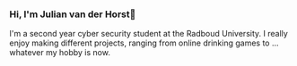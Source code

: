 ### Hi, I'm Julian van der Horst👋
I'm a second year cyber security student at the Radboud University. I really enjoy making different projects, ranging from online drinking games to ... whatever my hobby is now.

<!--
**Gulianrdgd/Gulianrdgd** is a ✨ _special_ ✨ repository because its `README.md` (this file) appears on your GitHub profile.

Here are some ideas to get you started:

- 🔭 I’m currently working on ...
- 🌱 I’m currently learning ...
- 👯 I’m looking to collaborate on ...
- 🤔 I’m looking for help with ...
- 💬 Ask me about ...
- 📫 How to reach me: ...
- 😄 Pronouns: ...
- ⚡ Fun fact: ...
-->
